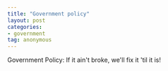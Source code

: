```yaml
---
title: "Government policy"
layout: post
categories:
- government
tag: anonymous
---
```


Government Policy: If it ain't broke, we'll fix it 'til it is!